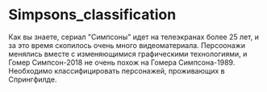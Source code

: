 # Simpsons_classification
Как вы знаете, сериал "Симпсоны" идет на телеэкранах более 25 лет, и за это время скопилось очень много видеоматериала. Персоонажи менялись вместе с изменяющимися графическими технологиями, и Гомер Симпсон-2018 не очень похож на Гомера Симпсона-1989. Необходимо классифицировать персонажей, проживающих в Спрингфилде.
